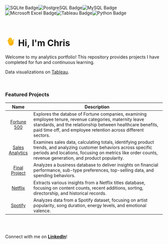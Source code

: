 <img src="https://img.shields.io/badge/sqlite-%23003B57.svg?&style=for-the-badge&logo=sqlite&logoColor=white" alt="SQLite Badge"><img src="https://img.shields.io/badge/postgresql-%23336791.svg?&style=for-the-badge&logo=postgresql&logoColor=white" alt="PostgreSQL Badge"><img src="https://img.shields.io/badge/mysql-%234479A1.svg?&style=for-the-badge&logo=mysql&logoColor=white" alt="MySQL Badge"><img src="https://img.shields.io/badge/microsoft%20excel-%23217346.svg?&style=for-the-badge&logo=microsoft%20excel&logoColor=white" alt="Microsoft Excel Badge"><img src="https://img.shields.io/badge/tableau-%23E97627.svg?&style=for-the-badge&logo=tableau&logoColor=white" alt="Tableau Badge"><img src="https://img.shields.io/badge/python-3670A0?style=for-the-badge&logo=python&logoColor=ffdd54" alt="Python Badge">

<br>

# <picture><img src="512.gif" alt="👋" width="28"></picture>&nbsp; Hi, I'm Chris 
Welcome to my analytics portfolio! This repository provides projects I have completed for fun and continuous learning. 

Data visualizations on [Tableau](https://public.tableau.com/app/profile/chrisburton/vizzes).

<br>

### Featured Projects

| Name | Description |
|:----:|-------------|
| [Fortune 500](https://github.com/chrisburton/chrisburton/blob/main/SQL/Fortune%20500%20Analytics.md) | Explores the databse of Fortune companies, examining employee tenure, revenue categories, maternity leave standards, and the relationship between healthcare benefits, paid time off, and employee retention across different sectors. |
| [Sales Analytics](https://github.com/chrisburton/chrisburton/blob/main/SQL/Sales%20Analytics.md) | Examines sales data, calculating totals, identifying product trends, and analyzing customer behaviors across specific periods and locations, focusing on metrics like order counts, revenue generation, and product popularity. |
| [Final Project](https://github.com/chrisburton/chrisburton/blob/main/SQL/Final%20Project.md) | Analyzes a business database to deliver insights on financial performance, sub-type preferences, top-selling data, and spending behaviors. |
| [Netflix](https://github.com/chrisburton/chrisburton/blob/main/SQL/Netflix%20Analytics.md) | Extracts various insights from a Netflix titles database, focusing on content counts, recent additions, sorting, directorship, and historical records. |
| [Spotify](https://github.com/chrisburton/chrisburton/blob/main/SQL/Spotify%20Analytics.md) | Analyzes data from a Spotify dataset, focusing on artist popularity, song duration, energy levels, and emotional valence. |

<br><br>

Connect with me on **[LinkedIn](https://www.linkedin.com/in/imchrisburton)**!

<br>
